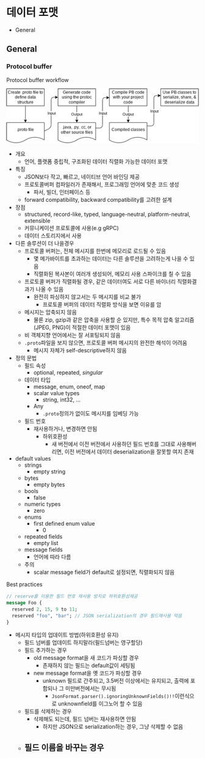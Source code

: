 # 데이터 포맷

- General

## General

### Protocol buffer

Protocol buffer workflow

![](./images/data_format/protocol_buffer_concept1.png)

- 개요
  - 언어, 플랫폼 중립적, 구조화된 데이터 직렬화 가능한 데이터 포맷
- 특징
  - JSON보다 작고, 빠르고, 네이티브 언어 바인딩 제공
  - 프로토콜버퍼 컴파일러가 존재해서, 프로그래밍 언어에 맞춘 코드 생성
    - 파서, 빌더, 인터페이스 등
  - forward compatibility, backward compatibility를 고려한 설계
- 장점
  - structured, record-like, typed, language-neutral, platform-neutral, extensible
  - 커뮤니케이션 프로토콜에 사용(e.g gRPC)
  - 데이터 스토리지에서 사용
- 다른 솔루션이 더 나을경우
  - 프로토콜 버퍼는, 전체 메시지를 한번에 메모리로 로드될 수 있음
    - 몇 메가바이트를 초과하는 데이터는 다른 솔루션을 고려하는게 나을 수 있음
    - 직렬화된 복사본이 여러개 생성되어, 메모리 사용 스파이크를 칠 수 있음
  - 프로토콜 버퍼가 직렬화될 경우, 같은 데이터여도 서로 다른 바이너리 직렬화결과가 나올 수 있음
    - 완전히 파싱하지 않고서는 두 메시지를 비교 불가
      - 프로토콜 버퍼의 데이터 직렬화 방식을 보면 이유를 암
  - 메시지는 압축되지 않음
    - 물론 zip, gzip과 같은 압축을 사용할 순 있지만, 특수 목적 압축 알고리즘(JPEG, PNG)이 적절한 데이터 포맷이 있음
  - 비 객체지향 언어에서는 잘 서포팅되지 않음
  - `.proto`파일을 보지 않으면, 프로토콜 버퍼 메시지의 완전한 해석이 어려움
    - 메시지 자체가 self-descriptive하지 않음
- 정의 문법
  - 필드 속성
    - optional, repeated, *singular*
  - 데이터 타입
    - message, enum, oneof, map
    - scalar value types
      - string, int32, ...
    - Any
      - `.proto`정의가 없이도 메시지를 임베딩 가능
  - 필드 번호
    - 재사용하거나, 변경하면 안됨
      - 하위호환성
        - 새 버전에서 이전 버전에서 사용하던 필드 번호를 그대로 사용해버리면, 이전 버전에서 데이터 deserialization을 잘못할 여지 존재
- default values
  - strings
    - empty string
  - bytes
    - empty bytes
  - bools
    - false
  - numeric types
    - zero
  - enums
    - first defined enum value
      - 0
  - repeated fields
    - empty list
  - message fields
    - 언어에 따라 다름
  - 주의
    - scalar message field가 default로 설정되면, 직렬화되지 않음

Best practices

```protobuf
// reserve를 이용한 필드 번호 재사용 방지로 하위호환성제공
message Foo {
  reserved 2, 15, 9 to 11;
  reserved "foo", "bar"; // JSON serialization의 경우 필드재사용 막음
}
```

- 메시지 타입의 업데이트 방법(하위호환성 유지)
  - 필드 넘버를 업데이트 하지말라(필드넘버는 영구할당)
  - 필드 추가하는 경우
    - old message format을 새 코드가 파싱할 경우
      - 존재하지 않는 필드는 default값이 세팅됨
    - new message format을 옛 코드가 파싱할 경우
      - unknown 필드로 간주되고, 3.5버전 이상에서는 유지되고, 출력에 포함되나 그 미만버전에서는 무시됨
        - `JsonFormat.parser().ignoringUnknownFields()!!`이런식으로 unknownfield를 이그노어 할 수 있음
  - 필드를 삭제하는 경우
    - 삭제해도 되는데, 필드 넘버는 재사용하면 안됨
      - 하지만 JSON으로 serialization하는 경우, 그냥 삭제할 수 없음
  - 필드 이름을 바꾸는 경우
    -
